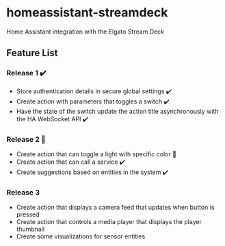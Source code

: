 # homeassistant-streamdeck
Home Assistant integration with the Elgato Stream Deck

## Feature List
### Release 1 :heavy_check_mark:
- Store authentication details in secure global settings :heavy_check_mark:
- Create action with parameters that toggles a switch :heavy_check_mark:
- Have the state of the switch update the action title asynchronously with the HA WebSocket API :heavy_check_mark:

### Release 2 :construction:	
- Create action that can toggle a light with specific color :construction:
- Create action that can call a service :heavy_check_mark:
- Create suggestions based on entities in the system :heavy_check_mark:

### Release 3
- Create action that displays a camera feed that updates when button is pressed
- Create action that controls a media player that displays the player thumbnail
- Create some visualizations for sensor entities
